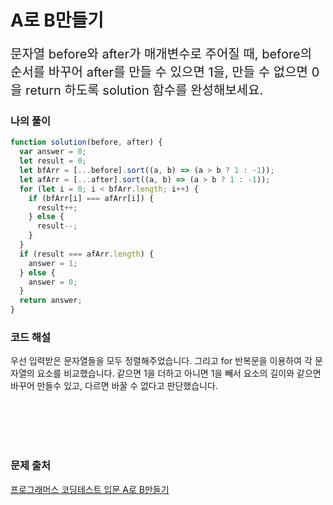 # A로 B만들기

<p style='font-size: 20px'>문자열 before와 after가 매개변수로 주어질 때, before의 순서를 바꾸어 after를 만들 수 있으면 1을, 만들 수 없으면 0을 return 하도록 solution 함수를 완성해보세요.</p>

### 나의 풀이

```javascript
function solution(before, after) {
  var answer = 0;
  let result = 0;
  let bfArr = [...before].sort((a, b) => (a > b ? 1 : -1));
  let afArr = [...after].sort((a, b) => (a > b ? 1 : -1));
  for (let i = 0; i < bfArr.length; i++) {
    if (bfArr[i] === afArr[i]) {
      result++;
    } else {
      result--;
    }
  }
  if (result === afArr.length) {
    answer = 1;
  } else {
    answer = 0;
  }
  return answer;
}
```

### 코드 해설

우선 입력받은 문자열들을 모두 정렬해주었습니다. 그리고 for 반복문을 이용하여 각 문자열의 요소를 비교했습니다.
같으면 1을 더하고 아니면 1을 빼서 요소의 길이와 같으면 바꾸어 만들수 있고, 다르면 바꿀 수 없다고 판단했습니다.

<br />
<br />
<br />
<br />

### 문제 출처

<a href='https://school.programmers.co.kr/learn/courses/30/lessons/120886'>프로그래머스 코딩테스트 입문 A로 B만들기</a>
